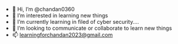- 👋 Hi, I’m @chandan0360
- 👀 I’m interested in learning new things
- 🌱 I’m currently learning in filed of cyber security....
- 💞️ I’m looking to communicate or collaborate to learn new things
- 📫 learningforchandan2023@gmail.com

<!---
chandan0360/chandan0360 is a ✨ special ✨ repository because its `README.md` (this file) appears on your GitHub profile.
You can click the Preview link to take a look at your changes.
--->

